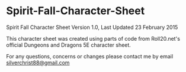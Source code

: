 # Spirit-Fall-Character-Sheet
Spirit Fall Character Sheet Version 1.0,  Last Updated 23 February 2015

This character sheet was created using parts of code from Roll20.net's official Dungeons and Dragons 5E character sheet.

For any questions, concerns or changes please contact me by email silverchrist88@gmail.com
